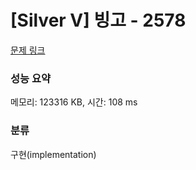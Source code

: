 # [Silver V] 빙고 - 2578 

[문제 링크](https://www.acmicpc.net/problem/2578) 

### 성능 요약

메모리: 123316 KB, 시간: 108 ms

### 분류

구현(implementation)

